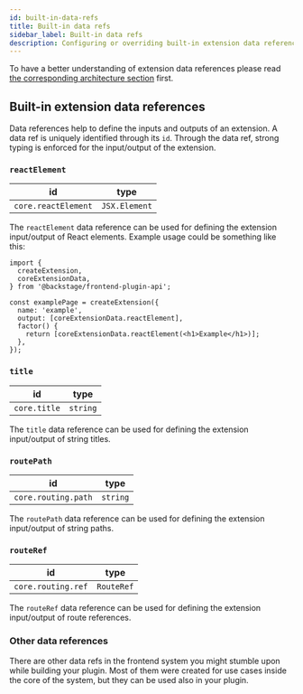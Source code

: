 ```yaml
---
id: built-in-data-refs
title: Built-in data refs
sidebar_label: Built-in data refs
description: Configuring or overriding built-in extension data references
---
```


To have a better understanding of extension data references please read [the corresponding architecture section](../architecture/20-extensions.md#extension-data) first.

## Built-in extension data references

Data references help to define the inputs and outputs of an extension. A data ref is uniquely identified through its `id`. Through the data ref, strong typing is enforced for the input/output of the extension.

### `reactElement`

|         id          |     type      |
| :-----------------: | :-----------: |
| `core.reactElement` | `JSX.Element` |

The `reactElement` data reference can be used for defining the extension input/output of React elements. Example usage could be something like this:

```tsx
import {
  createExtension,
  coreExtensionData,
} from '@backstage/frontend-plugin-api';

const examplePage = createExtension({
  name: 'example',
  output: [coreExtensionData.reactElement],
  factor() {
    return [coreExtensionData.reactElement(<h1>Example</h1>)];
  },
});
```

### `title`

|      id      |   type   |
| :----------: | :------: |
| `core.title` | `string` |

The `title` data reference can be used for defining the extension input/output of string titles.

### `routePath`

|         id          |   type   |
| :-----------------: | :------: |
| `core.routing.path` | `string` |

The `routePath` data reference can be used for defining the extension input/output of string paths.

### `routeRef`

|         id         |    type    |
| :----------------: | :--------: |
| `core.routing.ref` | `RouteRef` |

The `routeRef` data reference can be used for defining the extension input/output of route references.

### Other data references

There are other data refs in the frontend system you might stumble upon while building your plugin. Most of them were created for use cases inside the core of the system, but they can be used also in your plugin.
